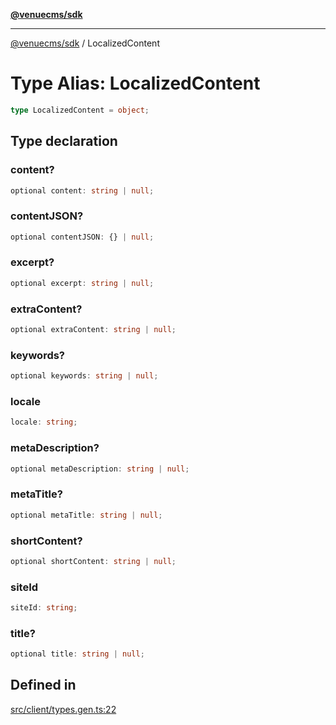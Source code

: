 [**@venuecms/sdk**](../Index.md)

***

[@venuecms/sdk](../Index.md) / LocalizedContent

# Type Alias: LocalizedContent

```ts
type LocalizedContent = object;
```

## Type declaration

### content?

```ts
optional content: string | null;
```

### contentJSON?

```ts
optional contentJSON: {} | null;
```

### excerpt?

```ts
optional excerpt: string | null;
```

### extraContent?

```ts
optional extraContent: string | null;
```

### keywords?

```ts
optional keywords: string | null;
```

### locale

```ts
locale: string;
```

### metaDescription?

```ts
optional metaDescription: string | null;
```

### metaTitle?

```ts
optional metaTitle: string | null;
```

### shortContent?

```ts
optional shortContent: string | null;
```

### siteId

```ts
siteId: string;
```

### title?

```ts
optional title: string | null;
```

## Defined in

[src/client/types.gen.ts:22](https://github.com/venuecms/sdk/blob/2ca50bf1921627009457658807ac341d342a13a9/src/client/types.gen.ts#L22)
